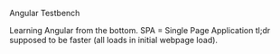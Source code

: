 Angular Testbench

Learning Angular from the bottom.
SPA = Single Page Application
tl;dr supposed to be faster (all loads in initial webpage load).
